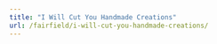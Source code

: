 ```yaml
---
title: "I Will Cut You Handmade Creations"
url: /fairfield/i-will-cut-you-handmade-creations/
---
```

